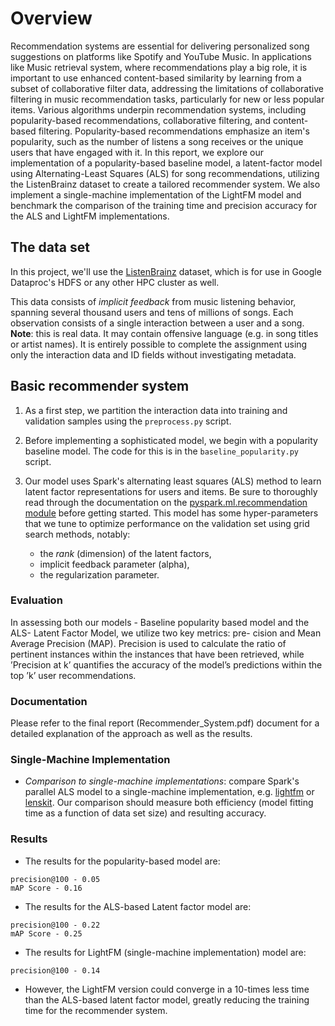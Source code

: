 # Overview

Recommendation systems are essential for delivering personalized song suggestions on platforms like Spotify and YouTube Music. In applications like Music retrieval system, where recommendations play a big role, it is important to use enhanced content-based similarity by learning from a subset of collaborative filter data, addressing the limitations of collaborative filtering in music recommendation tasks, particularly for new or less popular items. Various algorithms underpin recommendation systems, including popularity-based recommendations, collaborative filtering, and content-based filtering. Popularity-based recommendations emphasize an item's popularity, such as the number of listens a song receives or the unique users that have engaged with it. In this report, we explore our implementation of a popularity-based baseline model, a latent-factor model using Alternating-Least Squares (ALS) for song recommendations, utilizing the ListenBrainz dataset to create a tailored recommender system. We also implement a single-machine implementation of the LightFM model and benchmark the comparison of the training time and precision accuracy for the ALS and LightFM implementations.

## The data set

In this project, we'll use the [ListenBrainz](https://listenbrainz.org/) dataset, which is for use in Google Dataproc's HDFS or any other HPC cluster as well.

This data consists of *implicit feedback* from music listening behavior, spanning several thousand users and tens of millions of songs.
Each observation consists of a single interaction between a user and a song.
**Note**: this is real data.  It may contain offensive language (e.g. in song titles or artist names).  It is entirely possible to complete the assignment using only the interaction data and ID fields without investigating metadata.


## Basic recommender system

1.  As a first step, we partition the interaction data into training and validation samples using the ```preprocess.py``` script.

2.  Before implementing a sophisticated model, we begin with a popularity baseline model. The code for this is in the ```baseline_popularity.py``` script.

3.  Our model uses Spark's alternating least squares (ALS) method to learn latent factor representations for users and items.
    Be sure to thoroughly read through the documentation on the [pyspark.ml.recommendation module](https://spark.apache.org/docs/3.0.1/ml-collaborative-filtering.html) before getting started.
    This model has some hyper-parameters that we tune to optimize performance on the validation set using grid search methods, notably: 
      - the *rank* (dimension) of the latent factors,
      - implicit feedback parameter (alpha),
      - the regularization parameter.

### Evaluation
In assessing both our models - Baseline popularity based model
and the ALS- Latent Factor Model, we utilize two key metrics: pre-
cision and Mean Average Precision (MAP). Precision is used to
calculate the ratio of pertinent instances within the instances that
have been retrieved, while ’Precision at k’ quantifies the accuracy
of the model’s predictions within the top ’k’ user recommendations.


### Documentation

Please refer to the final report (Recommender_System.pdf) document for a detailed explanation of the approach as well as the results.

### Single-Machine Implementation

  - *Comparison to single-machine implementations*: compare Spark's parallel ALS model to a single-machine implementation, e.g. [lightfm](https://github.com/lyst/lightfm) or [lenskit](https://github.com/lenskit/lkpy).  Our comparison should measure both efficiency (model fitting time as a function of data set size) and resulting accuracy.

### Results

- The results for the popularity-based model are:
```
precision@100 - 0.05
mAP Score - 0.16
```
- The results for the ALS-based Latent factor model are:
```
precision@100 - 0.22
mAP Score - 0.25
```
- The results for LightFM (single-machine implementation) model are:
```
precision@100 - 0.14
```
- However, the LightFM version could converge in a 10-times less time than the ALS-based latent factor model, greatly reducing the training time for the recommender system.
  
